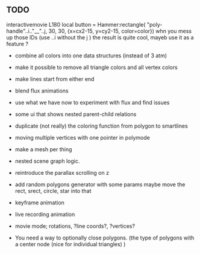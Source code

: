 TODO
-------

interactivemovie L180 local button = Hammer:rectangle( "poly-handle"..i.."__"..j, 30, 30, {x=cx2-15, y=cy2-15, color=color})
whn you mess up those IDs (use ..i without the j ) the result is quite cool, mayeb use it as a feature ?

- combine all colors into one data structures (instead of 3 atm)


- make it possible to remove all triangle colors and all vertex colors


- make lines start from either end
- blend flux animations
- use what we have now to experiment with flux and find issues
- some ui that shows nested parent-child relations
- duplicate (not really) the coloring function from polygon to smartlines
- moving multiple vertices with one pointer in polymode
- make a mesh per thing
- nested scene graph logic.
- reintroduce the parallax scrolling on z
- add random polygons generator with some params maybe move the rect, srect, circle, star into that
- keyframe animation
- live recording animation
- movie mode; rotations, ?line coords?, ?vertices?
- You need a way to optionally close polygons. (the type of polygons with a center node (nice for individual triangles) )
